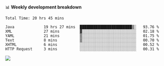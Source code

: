 

📊 **Weekly development breakdown**
<!--START_SECTION:waka-->

```text
Total Time: 20 hrs 45 mins

Java             19 hrs 27 mins  ███████████████████████▒░   93.76 %
XML              27 mins         ▓░░░░░░░░░░░░░░░░░░░░░░░░   02.18 %
YAML             21 mins         ▒░░░░░░░░░░░░░░░░░░░░░░░░   01.75 %
Text             8 mins          ▒░░░░░░░░░░░░░░░░░░░░░░░░   00.70 %
XHTML            6 mins          ░░░░░░░░░░░░░░░░░░░░░░░░░   00.52 %
HTTP Request     3 mins          ░░░░░░░░░░░░░░░░░░░░░░░░░   00.31 %
```

<!--END_SECTION:waka-->

<p align="left" dir="auto">
  <a href="#">
    <img src="https://github-readme-stats.vercel.app/api?username=JiHongYuan&show_icons=true&inc">
  </a>
</p>
